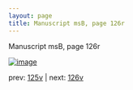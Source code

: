 ```yaml
---
layout: page
title: Manuscript msB, page 126r
---
```


Manuscript msB, page 126r

[![image](http://www.homermultitext.org/iipsrv?OBJ=IIP,1.0&FIF=/project/homer/pyramidal/deepzoom/hmt/vbbifolio/v1/vb_125v_126r.tif&WID=100&CVT=JPEG)](http://www.homermultitext.org/ict2/?urn=urn:cite2:hmt:vbbifolio.v1:vb_125v_126r)

prev:  [125v](../125v) | next:  [126v](../126v)

